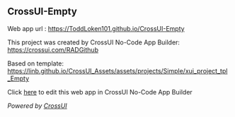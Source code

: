 ## CrossUI-Empty
Web app url : https://ToddLoken101.github.io/CrossUI-Empty

This project was created by CrossUI No-Code App Builder: https://crossui.com/RADGithub

Based on template: https://linb.github.io/CrossUI_Assets/assets/projects/Simple/xui_project_tpl_Empty

Click [here](https://crossui.com/RADGithub/#!from=github&owner=ToddLoken101&repo=CrossUI-Empty) to edit this web app in CrossUI No-Code App Builder

<i>Powered by [CrossUI](https://crossui.com)</i>
